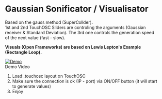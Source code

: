 # Gaussian Sonificator / Visualisator  
Based on the gauss method (SuperCollder).  
1st and 2nd TouchOSC Sliders are controling the arguments (Gaussian receiver & Standard Deviation). The 3rd one controls the generation speed of the next value (fast - slow).
  
  
**Visuals (Open Frameworks) are based on Lewis Lepton's Example (Rectangle Loop).**  
  
[![Demo](https://img.youtube.com/vi/p81o0zBdKIQ/0.jpg)](https://www.youtube.com/watch?v=p81o0zBdKIQ)  
Demo Video  
  

1) Load .touchosc layout on TouchOSC
2) Make sure the connection is ok (IP - port) via ON/OFF button (it will start to generate values)
3) Enjoy  

